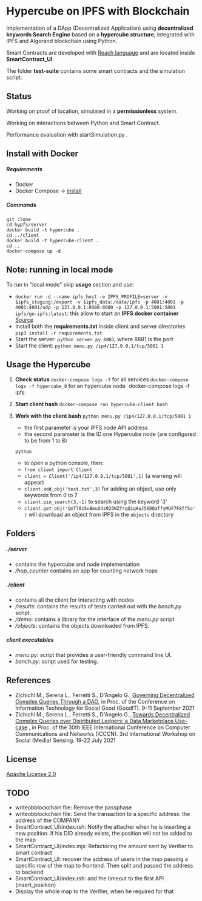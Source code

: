 # Hypercube on IPFS with Blockchain

Implementation of a DApp (Decentralized Application) using **decentralized keywords Search Engine** based on a **hypercube structure**; integrated with IPFS and Algorand blockchain using Python.

Smart Contracts are developed with [Reach language](https://www.reach.sh) and are located inside **SmartContract_UI**.

The folder **test-suite** contains some smart contracts and the simulation script.

## Status

Working on proof of location, simulated in a **permissionless** system.

Working on interactions between Python and Smart Contract.

Performance evaluation with startSimulation.py .

## Install with Docker

##### Requirements

- Docker
- Docker Compose -> [install](https://docs.docker.com/compose/install/)

##### Commands

```
git clone
cd hypfs/server
docker build -t hypercube .
cd ../client
docker build -t hypercube-client .
cd ..
docker-compose up -d
```

## Note: running in local mode
To run in "local mode" skip **usage** section and use:
   - `docker run -d --name ipfs_host -e IPFS_PROFILE=server -v $ipfs_staging:/export -v $ipfs_data:/data/ipfs -p 4001:4001 -p 4001:4001/udp -p 127.0.0.1:8080:8080 -p 127.0.0.1:5001:5001 ipfs/go-ipfs:latest`: this allow to start an **IPFS docker container** [Source](https://docs.ipfs.io/how-to/run-ipfs-inside-docker/#customizing-your-node)
   - Install both the **requirements.txt** inside client and server directories `pip3 install -r requirements.txt`
   - Start the server: `python server.py 8881`, where 8881 is the port
   - Start the client: `python menu.py /ip4/127.0.0.1/tcp/5001 1`

## Usage the Hypercube

1. **Check status**
   `docker-compose logs -f` for all services
   `docker-compose logs -f hypercube_0` for an hypercube node
   `docker-compose logs -f ipfs
2. **Start client hash**
   `docker-compose run hypercube-client bash`
3. **Work with the client bash**
   `python menu.py /ip4/127.0.0.1/tcp/5001 1`

   - the first parameter is your IPFS node API address
   - the second parameter is the ID one Hypercube node (are configured to be from 1 to 8)

   `python`

   - to open a python console, then:
   - `from client import Client`
   - `client = Client('/ip4/127.0.0.1/tcp/5001',1)` (a warning will appear)
   - `client.add_obj('test.txt',3)` for adding an object, use only keywords from 0 to 7
   - `client.pin_search(3,-1)` to search using the keyword '3'
   - `client.get_obj('QmT78zSuBmuS4z925WZfrqQ1qHaJ56DQaTfyMUF7F8ff5o')` will download an object from IPFS in the `objects` directory

## Folders

##### ./server

- contains the hypercube and node implementation
- _/hop_counter_ contains an app for counting network hops

##### ./client

- contains all the client for interacting with nodes
- _/results_: contains the results of tests carried out with the _bench.py_ script.
- _/demo_: contains a library for the interface of the _menu.py_ script.
- _/objects_: contains the objects downloaded from IPFS.

##### client executables

- _menu.py_: script that provides a user-friendly command line UI.
- _bench.py_: script used for testing.

## References

- Zichichi M., Serena L., Ferretti S., D'Angelo G., [Governing Decentralized Complex Queries Through a DAO](https://mirkozichichi.me/assets/papers/14governing.pdf), in Proc. of the Conference on Information Technology for Social Good (GoodIT). 9-11 September 2021
- Zichichi M., Serena L., Ferretti S., D'Angelo G., [Towards Decentralized Complex Queries over Distributed Ledgers: a Data Marketplace Use-case](https://mirkozichichi.me/assets/papers/12towards.pdf) , in Proc. of the 30th IEEE International Conference on Computer Communications and Networks (ICCCN). 3rd International Workshop on Social (Media) Sensing. 19-22 July 2021

## License

[Apache License 2.0](./LICENSE)

## TODO
- writeobblockchain file: Remove the passphase 
- writeobblockchain file: Send the transaction to a specific address: the address of the COMPANY 
- SmartContract_UI/index.rsh: Notify the attacher when he is inserting a new position. If his DID already exists, the position will not be added to the map
- SmartContract_UI/index.mjs: Refactoring the amount sent by Verifier to smart contract
- SmartContract_UI: recover the address of users in the map passing a specific row of the map to frontend. Then split and passed the address to backend
- SmartContract_UI/index.rsh: add the timeout to the first API (insert_position)
- Display the whole map to the Verifier, when he required for that
